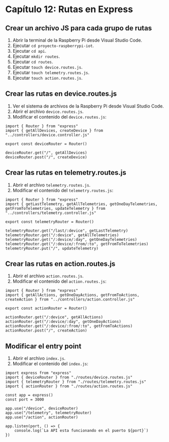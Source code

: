# Capítulo 12: Rutas en Express

## Crear un archivo JS para cada grupo de rutas

1. Abrir la terminal de la Raspberry Pi desde Visual Studio Code.
2. Ejecutar `cd proyecto-raspberrypi-iot`.
3. Ejecutar `cd api`.
4. Ejecutar `mkdir routes`.
5. Ejecutar `cd routes`.
6. Ejecutar `touch device.routes.js`.
7. Ejecutar `touch telemetry.routes.js`.
8. Ejecutar `touch action.routes.js`.

## Crear las rutas en device.routes.js

1. Ver el sistema de archivos de la Raspberry Pi desde Visual Studio Code.
2. Abrir el archivo `device.routes.js`.
3. Modificar el contenido del `device.routes.js`:

```
import { Router } from "express"
import { getAllDevices, createDevice } from "../controllers/device.controller.js"

export const deviceRouter = Router()

deviceRouter.get("/", getAllDevices)
deviceRouter.post("/", createDevice)
```

## Crear las rutas en telemetry.routes.js

1. Abrir el archivo `telemetry.routes.js`.
2. Modificar el contenido del `telemetry.routes.js`:

```
import { Router } from "express"
import { getLastTelemetry, getAllTelemetries, getOneDayTelemetries, getFromToTelemetries, updateTelemetry } from "../controllers/telemetry.controller.js"

export const telemetryRouter = Router()

telemetryRouter.get("/last/:device", getLastTelemetry)
telemetryRouter.get("/:device", getAllTelemetries)
telemetryRouter.get("/:device/:day", getOneDayTelemetries)
telemetryRouter.get("/:device/:from/:to", getFromToTelemetries)
telemetryRouter.put("/", updateTelemetry)
```

## Crear las rutas en action.routes.js

1. Abrir el archivo `action.routes.js`.
2. Modificar el contenido del `action.routes.js`:

```
import { Router } from "express"
import { getAllActions, getOneDayActions, getFromToActions, createAction } from "../controllers/action.controller.js"

export const actionRouter = Router()

actionRouter.get("/:device", getAllActions)
actionRouter.get("/:device/:day", getOneDayActions)
actionRouter.get("/:device/:from/:to", getFromToActions)
actionRouter.post("/", createAction)
```

## Modificar el entry point

1. Abrir el archivo `index.js`.
2. Modificar el contenido del `index.js`:

```
import express from "express"
import { deviceRouter } from "./routes/device.routes.js"
import { telemetryRouter } from "./routes/telemetry.routes.js"
import { actionRouter } from "./routes/action.routes.js"

const app = express()
const port = 3000

app.use("/device", deviceRouter)
app.use("/telemetry", telemetryRouter)
app.use("/action", actionRouter)

app.listen(port, () => { 
    console.log(`La API esta funcionando en el puerto ${port}`)
})
```
